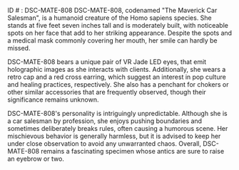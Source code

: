 ID # : DSC-MATE-808
DSC-MATE-808, codenamed "The Maverick Car Salesman", is a humanoid creature of the Homo sapiens species. She stands at five feet seven inches tall and is moderately built, with noticeable spots on her face that add to her striking appearance. Despite the spots and a medical mask commonly covering her mouth, her smile can hardly be missed. 

DSC-MATE-808 bears a unique pair of VR Jade LED eyes, that emit holographic images as she interacts with clients. Additionally, she wears a retro cap and a red cross earring, which suggest an interest in pop culture and healing practices, respectively. She also has a penchant for chokers or other similar accessories that are frequently observed, though their significance remains unknown. 

DSC-MATE-808's personality is intriguingly unpredictable. Although she is a car salesman by profession, she enjoys pushing boundaries and sometimes deliberately breaks rules, often causing a humorous scene. Her mischievous behavior is generally harmless, but it is advised to keep her under close observation to avoid any unwarranted chaos. Overall, DSC-MATE-808 remains a fascinating specimen whose antics are sure to raise an eyebrow or two.